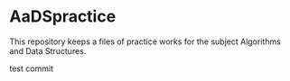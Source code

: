 # AaDSpractice
This repository keeps a files of practice works for the subject Algorithms and Data Structures.

test commit